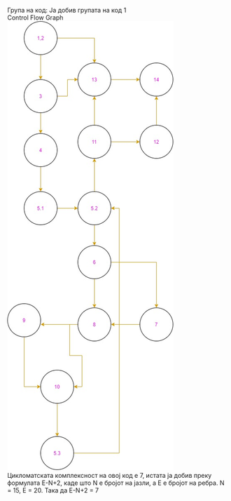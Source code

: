 
Група на код:
Ја добив групата на код 1 <br/>
Control Flow Graph <br/>
![](/images/abc.jpg) <br/>
Цикломатската комплексност на овој код е 7, истата ја добив преку формулата E-N+2, каде што N е бројот на јазли, а Е е бројот на ребра. N = 15, E = 20. Така да Е-N+2 = 7 

